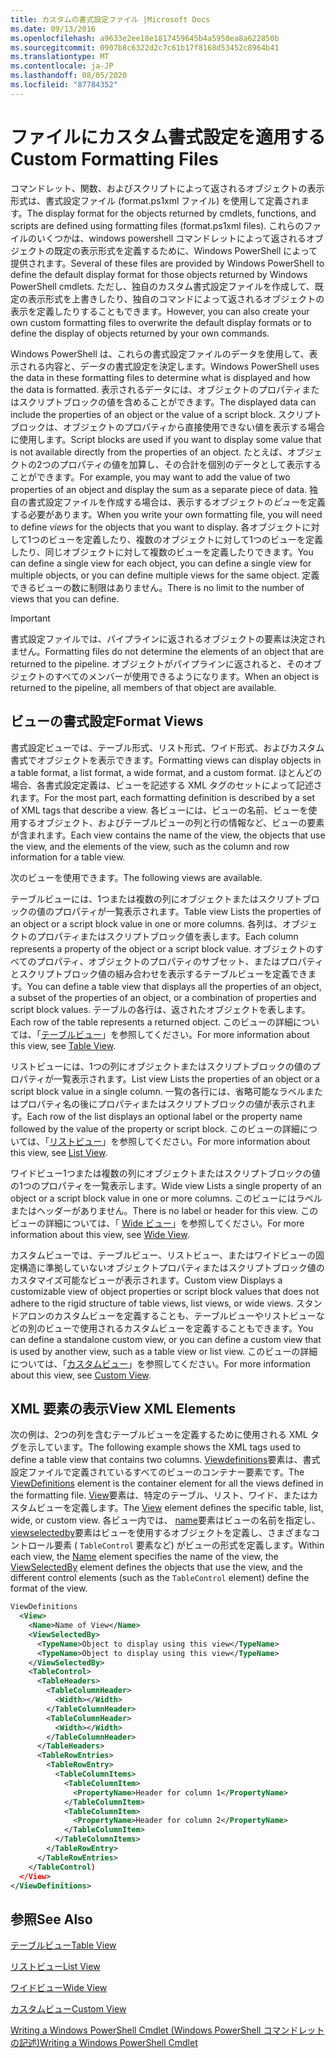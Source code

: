 ```yaml
---
title: カスタムの書式設定ファイル |Microsoft Docs
ms.date: 09/13/2016
ms.openlocfilehash: a9633e2ee18e1817459645b4a5950ea8a622850b
ms.sourcegitcommit: 0907b8c6322d2c7c61b17f8168d53452c8964b41
ms.translationtype: MT
ms.contentlocale: ja-JP
ms.lasthandoff: 08/05/2020
ms.locfileid: "87784352"
---
```

# <a name="custom-formatting-files"></a><span data-ttu-id="95007-102">ファイルにカスタム書式設定を適用する</span><span class="sxs-lookup"><span data-stu-id="95007-102">Custom Formatting Files</span></span>

<span data-ttu-id="95007-103">コマンドレット、関数、およびスクリプトによって返されるオブジェクトの表示形式は、書式設定ファイル (format.ps1xml ファイル) を使用して定義されます。</span><span class="sxs-lookup"><span data-stu-id="95007-103">The display format for the objects returned by cmdlets, functions, and scripts are defined using formatting files (format.ps1xml files).</span></span> <span data-ttu-id="95007-104">これらのファイルのいくつかは、windows powershell コマンドレットによって返されるオブジェクトの既定の表示形式を定義するために、Windows PowerShell によって提供されます。</span><span class="sxs-lookup"><span data-stu-id="95007-104">Several of these files are provided by Windows PowerShell to define the default display format for those objects returned by Windows PowerShell cmdlets.</span></span> <span data-ttu-id="95007-105">ただし、独自のカスタム書式設定ファイルを作成して、既定の表示形式を上書きしたり、独自のコマンドによって返されるオブジェクトの表示を定義したりすることもできます。</span><span class="sxs-lookup"><span data-stu-id="95007-105">However, you can also create your own custom formatting files to overwrite the default display formats or to define the display of objects returned by your own commands.</span></span>

<span data-ttu-id="95007-106">Windows PowerShell は、これらの書式設定ファイルのデータを使用して、表示される内容と、データの書式設定を決定します。</span><span class="sxs-lookup"><span data-stu-id="95007-106">Windows PowerShell uses the data in these formatting files to determine what is displayed and how the data is formatted.</span></span> <span data-ttu-id="95007-107">表示されるデータには、オブジェクトのプロパティまたはスクリプトブロックの値を含めることができます。</span><span class="sxs-lookup"><span data-stu-id="95007-107">The displayed data can include the properties of an object or the value of a script block.</span></span>  <span data-ttu-id="95007-108">スクリプトブロックは、オブジェクトのプロパティから直接使用できない値を表示する場合に使用します。</span><span class="sxs-lookup"><span data-stu-id="95007-108">Script blocks are used if you want to display some value that is not available directly from the properties of an object.</span></span> <span data-ttu-id="95007-109">たとえば、オブジェクトの2つのプロパティの値を加算し、その合計を個別のデータとして表示することができます。</span><span class="sxs-lookup"><span data-stu-id="95007-109">For example, you may want to add the value of two properties of an object and display the sum as a separate piece of data.</span></span> <span data-ttu-id="95007-110">独自の書式設定ファイルを作成する場合は、表示するオブジェクトの*ビュー*を定義する必要があります。</span><span class="sxs-lookup"><span data-stu-id="95007-110">When you write your own formatting file, you will need to define *views* for the objects that you want to display.</span></span> <span data-ttu-id="95007-111">各オブジェクトに対して1つのビューを定義したり、複数のオブジェクトに対して1つのビューを定義したり、同じオブジェクトに対して複数のビューを定義したりできます。</span><span class="sxs-lookup"><span data-stu-id="95007-111">You can define a single view for each object, you can define a single view for multiple objects, or you can define multiple views for the same object.</span></span> <span data-ttu-id="95007-112">定義できるビューの数に制限はありません。</span><span class="sxs-lookup"><span data-stu-id="95007-112">There is no limit to the number of views that you can define.</span></span>

> [!IMPORTANT]
> <span data-ttu-id="95007-113">書式設定ファイルでは、パイプラインに返されるオブジェクトの要素は決定されません。</span><span class="sxs-lookup"><span data-stu-id="95007-113">Formatting files do not determine the elements of an object that are returned to the pipeline.</span></span> <span data-ttu-id="95007-114">オブジェクトがパイプラインに返されると、そのオブジェクトのすべてのメンバーが使用できるようになります。</span><span class="sxs-lookup"><span data-stu-id="95007-114">When an object is returned to the pipeline, all members of that object are available.</span></span>

## <a name="format-views"></a><span data-ttu-id="95007-115">ビューの書式設定</span><span class="sxs-lookup"><span data-stu-id="95007-115">Format Views</span></span>

<span data-ttu-id="95007-116">書式設定ビューでは、テーブル形式、リスト形式、ワイド形式、およびカスタム書式でオブジェクトを表示できます。</span><span class="sxs-lookup"><span data-stu-id="95007-116">Formatting views can display objects in a table format, a list format, a wide format, and a custom format.</span></span> <span data-ttu-id="95007-117">ほとんどの場合、各書式設定定義は、ビューを記述する XML タグのセットによって記述されます。</span><span class="sxs-lookup"><span data-stu-id="95007-117">For the most part, each formatting definition is described by a set of XML tags that describe a view.</span></span> <span data-ttu-id="95007-118">各ビューには、ビューの名前、ビューを使用するオブジェクト、およびテーブルビューの列と行の情報など、ビューの要素が含まれます。</span><span class="sxs-lookup"><span data-stu-id="95007-118">Each view contains the name of the view, the objects that use the view, and the elements of the view, such as the column and row information for a table view.</span></span>

<span data-ttu-id="95007-119">次のビューを使用できます。</span><span class="sxs-lookup"><span data-stu-id="95007-119">The following views are available.</span></span>

<span data-ttu-id="95007-120">テーブルビューには、1つまたは複数の列にオブジェクトまたはスクリプトブロックの値のプロパティが一覧表示されます。</span><span class="sxs-lookup"><span data-stu-id="95007-120">Table view Lists the properties of an object or a script block value in one or more columns.</span></span> <span data-ttu-id="95007-121">各列は、オブジェクトのプロパティまたはスクリプトブロック値を表します。</span><span class="sxs-lookup"><span data-stu-id="95007-121">Each column represents a property of the object or a script block value.</span></span> <span data-ttu-id="95007-122">オブジェクトのすべてのプロパティ、オブジェクトのプロパティのサブセット、またはプロパティとスクリプトブロック値の組み合わせを表示するテーブルビューを定義できます。</span><span class="sxs-lookup"><span data-stu-id="95007-122">You can define a table view that displays all the properties of an object, a subset of the properties of an object, or a combination of properties and script block values.</span></span> <span data-ttu-id="95007-123">テーブルの各行は、返されたオブジェクトを表します。</span><span class="sxs-lookup"><span data-stu-id="95007-123">Each row of the table represents a returned object.</span></span> <span data-ttu-id="95007-124">このビューの詳細については、「[テーブルビュー](../format/creating-a-table-view.md)」を参照してください。</span><span class="sxs-lookup"><span data-stu-id="95007-124">For more information about this view, see [Table View](../format/creating-a-table-view.md).</span></span>

<span data-ttu-id="95007-125">リストビューには、1つの列にオブジェクトまたはスクリプトブロックの値のプロパティが一覧表示されます。</span><span class="sxs-lookup"><span data-stu-id="95007-125">List view Lists the properties of an object or a script block value in a single column.</span></span> <span data-ttu-id="95007-126">一覧の各行には、省略可能なラベルまたはプロパティ名の後にプロパティまたはスクリプトブロックの値が表示されます。</span><span class="sxs-lookup"><span data-stu-id="95007-126">Each row of the list displays an optional label or the property name followed by the value of the property or script block.</span></span> <span data-ttu-id="95007-127">このビューの詳細については、「[リストビュー](../format/creating-a-list-view.md)」を参照してください。</span><span class="sxs-lookup"><span data-stu-id="95007-127">For more information about this view, see [List View](../format/creating-a-list-view.md).</span></span>

<span data-ttu-id="95007-128">ワイドビュー1つまたは複数の列にオブジェクトまたはスクリプトブロックの値の1つのプロパティを一覧表示します。</span><span class="sxs-lookup"><span data-stu-id="95007-128">Wide view Lists a single property of an object or a script block value in one or more columns.</span></span> <span data-ttu-id="95007-129">このビューにはラベルまたはヘッダーがありません。</span><span class="sxs-lookup"><span data-stu-id="95007-129">There is no label or header for this view.</span></span> <span data-ttu-id="95007-130">このビューの詳細については、「 [Wide ビュー](../format/creating-a-wide-view.md)」を参照してください。</span><span class="sxs-lookup"><span data-stu-id="95007-130">For more information about this view, see [Wide View](../format/creating-a-wide-view.md).</span></span>

<span data-ttu-id="95007-131">カスタムビューでは、テーブルビュー、リストビュー、またはワイドビューの固定構造に準拠していないオブジェクトプロパティまたはスクリプトブロック値のカスタマイズ可能なビューが表示されます。</span><span class="sxs-lookup"><span data-stu-id="95007-131">Custom view Displays a customizable view of object properties or script block values that does not adhere to the rigid structure of table views, list views, or wide views.</span></span> <span data-ttu-id="95007-132">スタンドアロンのカスタムビューを定義することも、テーブルビューやリストビューなどの別のビューで使用されるカスタムビューを定義することもできます。</span><span class="sxs-lookup"><span data-stu-id="95007-132">You can define a standalone custom view, or you can define a custom view that is used by another view, such as a table view or list view.</span></span> <span data-ttu-id="95007-133">このビューの詳細については、「[カスタムビュー](../format/creating-custom-controls.md)」を参照してください。</span><span class="sxs-lookup"><span data-stu-id="95007-133">For more information about this view, see [Custom View](../format/creating-custom-controls.md).</span></span>

## <a name="view-xml-elements"></a><span data-ttu-id="95007-134">XML 要素の表示</span><span class="sxs-lookup"><span data-stu-id="95007-134">View XML Elements</span></span>

<span data-ttu-id="95007-135">次の例は、2つの列を含むテーブルビューを定義するために使用される XML タグを示しています。</span><span class="sxs-lookup"><span data-stu-id="95007-135">The following example shows the XML tags used to define a table view that contains two columns.</span></span> <span data-ttu-id="95007-136">[Viewdefinitions](../format/viewdefinitions-element-format.md)要素は、書式設定ファイルで定義されているすべてのビューのコンテナー要素です。</span><span class="sxs-lookup"><span data-stu-id="95007-136">The [ViewDefinitions](../format/viewdefinitions-element-format.md) element is the container element for all the views defined in the formatting file.</span></span> <span data-ttu-id="95007-137">[View](../format/view-element-format.md)要素は、特定のテーブル、リスト、ワイド、またはカスタムビューを定義します。</span><span class="sxs-lookup"><span data-stu-id="95007-137">The [View](../format/view-element-format.md) element defines the specific table, list, wide, or custom view.</span></span> <span data-ttu-id="95007-138">各ビュー内では、 [name](../format/name-element-for-view-format.md)要素はビューの名前を指定し、 [viewselectedby](../format/viewselectedby-element-format.md)要素はビューを使用するオブジェクトを定義し、さまざまなコントロール要素 ( `TableControl` 要素など) がビューの形式を定義します。</span><span class="sxs-lookup"><span data-stu-id="95007-138">Within each view, the [Name](../format/name-element-for-view-format.md) element specifies the name of the view, the [ViewSelectedBy](../format/viewselectedby-element-format.md) element defines the objects that use the view, and the different control elements (such as the `TableControl` element) define the format of the view.</span></span>

```xml
ViewDefinitions
  <View>
    <Name>Name of View</Name>
    <ViewSelectedBy>
      <TypeName>Object to display using this view</TypeName>
      <TypeName>Object to display using this view</TypeName>
    </ViewSelectedBy>
    <TableControl>
      <TableHeaders>
        <TableColumnHeader>
          <Width></Width>
        </TableColumnHeader>
        <TableColumnHeader>
          <Width></Width>
        </TableColumnHeader>
      </TableHeaders>
      <TableRowEntries>
        <TableRowEntry>
          <TableColumnItems>
            <TableColumnItem>
              <PropertyName>Header for column 1</PropertyName>
            </TableColumnItem>
            <TableColumnItem>
              <PropertyName>Header for column 2</PropertyName>
            </TableColumnItem>
          </TableColumnItems>
        </TableRowEntry>
      </TableRowEntries>
    </TableControl)
  </View>
</ViewDefinitions>

```

## <a name="see-also"></a><span data-ttu-id="95007-139">参照</span><span class="sxs-lookup"><span data-stu-id="95007-139">See Also</span></span>

[<span data-ttu-id="95007-140">テーブルビュー</span><span class="sxs-lookup"><span data-stu-id="95007-140">Table View</span></span>](../format/creating-a-table-view.md)

[<span data-ttu-id="95007-141">リストビュー</span><span class="sxs-lookup"><span data-stu-id="95007-141">List View</span></span>](../format/creating-a-list-view.md)

[<span data-ttu-id="95007-142">ワイドビュー</span><span class="sxs-lookup"><span data-stu-id="95007-142">Wide View</span></span>](../format/creating-a-wide-view.md)

[<span data-ttu-id="95007-143">カスタムビュー</span><span class="sxs-lookup"><span data-stu-id="95007-143">Custom View</span></span>](../format/creating-custom-controls.md)

[<span data-ttu-id="95007-144">Writing a Windows PowerShell Cmdlet (Windows PowerShell コマンドレットの記述)</span><span class="sxs-lookup"><span data-stu-id="95007-144">Writing a Windows PowerShell Cmdlet</span></span>](./writing-a-windows-powershell-cmdlet.md)
